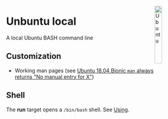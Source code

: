 <a href="https://www.ubuntu.com/"
title="The leading operating system for PCs, IoT devices, servers and the cloud | Ubuntu">
<img src="https://assets.ubuntu.com/v1/29985a98-ubuntu-logo32.png"
align="right" width="20%" height="20%" alt="Ubuntu"/></a>

# Unbuntu local

A local Ubuntu BASH command line

## Customization

* Working man pages (see
[Ubuntu 18.04 Bionic `man` always returns "No manual entry for X"](https://github.com/tianon/docker-brew-ubuntu-core/issues/122))

## Shell

The **run** target opens a `/bin/bash` shell.  See
[Using](../README.md#using).
